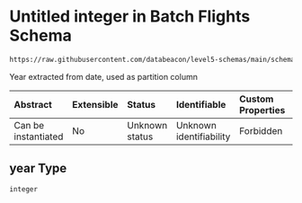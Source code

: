 # Untitled integer in Batch Flights Schema

```txt
https://raw.githubusercontent.com/databeacon/level5-schemas/main/schemas/batch/flights.schema.json#/properties/year
```

Year extracted from date, used as partition column

| Abstract            | Extensible | Status         | Identifiable            | Custom Properties | Additional Properties | Access Restrictions | Defined In                                                                          |
| :------------------ | :--------- | :------------- | :---------------------- | :---------------- | :-------------------- | :------------------ | :---------------------------------------------------------------------------------- |
| Can be instantiated | No         | Unknown status | Unknown identifiability | Forbidden         | Allowed               | none                | [flights.schema.json\*](../../out/batch/flights.schema.json "open original schema") |

## year Type

`integer`
